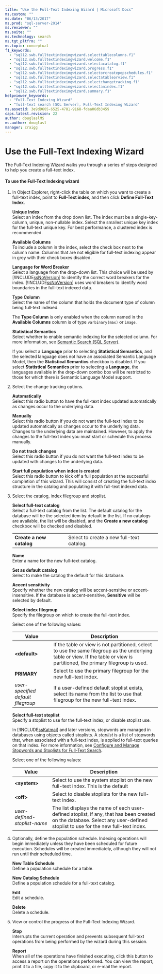 ```yaml
---
title: "Use the Full-Text Indexing Wizard | Microsoft Docs"
ms.custom: ""
ms.date: "06/13/2017"
ms.prod: "sql-server-2014"
ms.reviewer: ""
ms.suite: ""
ms.technology: search
ms.tgt_pltfrm: ""
ms.topic: conceptual
f1_keywords: 
  - "sql12.swb.fulltextindexingwizard.selecttablecolumns.f1"
  - "sql12.swb.fulltextindexingwizard.welcome.f1"
  - "sql12.swb.fulltextindexingwizard.selectacatalog.f1"
  - "sql12.swb.fulltextindexingwizard.progress.f1"
  - "sql12.swb.fulltextindexingwizard.selectorcreatepopschedules.f1"
  - "sql12.swb.fulltextindexingwizard.selectatableorview.f1"
  - "sql12.swb.fulltextindexingwizard.selectchangetracking.f1"
  - "sql12.swb.fulltextindexingwizard.selectanindex.f1"
  - "sql12.swb.fulltextindexingwizard.summary.f1"
helpviewer_keywords: 
  - "Full-Text Indexing Wizard"
  - "full-text search [SQL Server], Full-Text Indexing Wizard"
ms.assetid: 3e9d9605-6525-4781-9168-fdaa06db3459
caps.latest.revision: 22
author: douglaslMS
ms.author: douglasl
manager: craigg
---
```

# Use the Full-Text Indexing Wizard
  The Full-Text Indexing Wizard walks you through a series of steps designed to help you create a full-text index.  
  
#### To use the Full-Text Indexing wizard  
  
1.  In Object Explorer, right-click the table on which you want to create a full-text index, point to **Full-Text index**, and then click **Define Full-Text Index**.  
  
     **Unique Index**  
     Select an index from the drop down list. The index must be a single-key-column, unique, non-nullable index. Select the smallest unique key index for the full-text unique key. For best performance, a clustered index is recommended.  
  
     **Available Columns**  
     To include a column in the index, select the check box next to the column name. Columns that are not eligible for full-text indexing appear in grey with their check boxes disabled.  
  
     **Language for Word Breaker**  
     Select a language from the drop-down list. This choice will be used by [!INCLUDE[ssNoVersion](../../includes/ssnoversion-md.md)] to identify the correct word breakers for the index. [!INCLUDE[ssNoVersion](../../includes/ssnoversion-md.md)] uses word breakers to identify word boundaries in the full-text indexed data.  
  
     **Type Column**  
     Select the name of the column that holds the document type of column being full-text indexed.  
  
     The  **Type Column** is only enabled when the column named in the **Available Columns** column is of type `varbinary(max)` or `image`.  
  
     **Statistical Semantics**  
     Select whether to enable semantic indexing for the selected column. For more information, see [Semantic Search &#40;SQL Server&#41;](semantic-search-sql-server.md).  
  
     If you select a **Language** prior to selecting **Statistical Semantics**, and the selected language does not have an associated Semantic Language Model, then the **Statistical Semantics** checkbox is disabled. If you select **Statistical Semantics** prior to selecting a **Language**, the languages available in the drop-down combo box will be restricted to those for which there is Semantic Language Model support.  
  
2.  Select the change tracking options.  
  
     **Automatically**  
     Select this radio button to have the full-text index updated automatically as changes occur to the underlying data.  
  
     **Manually**  
     Select this radio button if you do not want the full-text index to be updated automatically as changes occur to the underlying data. Changes to the underlying data are maintained. However, to apply the changes to the full-text index you must start or schedule this process manually.  
  
     **Do not track changes**  
     Select this radio button if you do not want the full-text index to be updated with changes to the underlying data.  
  
     **Start full population when index is created**  
     Select this radio button to kick off a full population at the successful completion of this wizard. This will consist of creating the full-text index structure in the catalog and populating it with full-text indexed data.  
  
3.  Select the catalog, index filegroup and stoplist.  
  
     **Select full-text catalog**  
     Select a full-text catalog from the list. The default catalog for the database will be the selected item by default in the list. If no catalogs are available, the list will be disabled, and the **Create a new catalog** checkbox will be checked and disabled.  
  
    |||  
    |-|-|  
    |**Create a new catalog**|Select to create a new full-text catalog.|  
  
     **Name**  
     Enter a name for the new full-text catalog.  
  
     **Set as default catalog**  
     Select to make the catalog the default for this database.  
  
     **Accent sensitivity**  
     Specify whether the new catalog will be accent-sensitive or accent-insensitive. If the database is accent-sensitive, **Sensitive** will be selected by default.  
  
     **Select index filegroup**  
     Specify the filegroup on which to create the full-text index.  
  
     Select one of the following values:  
  
    |Value|Description|  
    |-----------|-----------------|  
    |**\<default>**|If the table or view is not partitioned, select to use the same filegroup as the underlying table or view. If the table or view is partitioned, the primary filegroup is used.|  
    |**PRIMARY**|Select to use the primary filegroup for the new full-text index.|  
    |*user-specified default filegroup*|If a user-defined default stoplist exists, select its name from the list to use that filegroup for the new full-text index.|  
  
     **Select full-text stoplist**  
     Specify a stoplist to use for the full-text index, or disable stoplist use.  
  
     In [!INCLUDE[ssKatmai](../../includes/sskatmai-md.md)] and later versions, stopwords are managed in databases using objects called stoplists. A *stoplist* is a list of stopwords that, when associated with a full-text index, is applied to full-text queries on that index. For more information, see [Configure and Manage Stopwords and Stoplists for Full-Text Search](configure-and-manage-stopwords-and-stoplists-for-full-text-search.md).  
  
     Select one of the following values:  
  
    |Value|Description|  
    |-----------|-----------------|  
    |**\<system>**|Select to use the system stoplist on the new full-text index. This is the default|  
    |**\<off>**|Select to disable stoplists for the new full-text index.|  
    |*user-defined-stoplist-name*|The list displays the name of each user-defined stoplist, if any, that has been created on the database. Select any user-defined stoplist to use for the new full-text index.|  
  
4.  Optionally, define the population schedule. Indexing operations will begin immediately unless they have been scheduled for future execution. Schedules will be created immediately, although they will not run until their scheduled time.  
  
     **New Table Schedule**  
     Define a population schedule for a table.  
  
     **New Catalog Schedule**  
     Define a population schedule for a full-text catalog.  
  
     **Edit**  
     Edit a schedule.  
  
     **Delete**  
     Delete a schedule.  
  
5.  View or control the progress of the Full-Text Indexing Wizard.  
  
     **Stop**  
     Interrupts the current operation and prevents subsequent full-text operations from being performed by the wizard during this session.  
  
     **Report**  
     When all of the operations have finished executing, click this button to access a report on the operations performed. You can view the report, print it to a file, copy it to the clipboard, or e-mail the report.  
  
  
